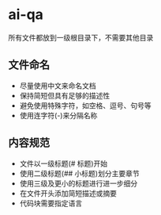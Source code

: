 # ai-qa

所有文件都放到一级根目录下，不需要其他目录

## 文件命名

- 尽量使用中文来命名文档
- 保持简短但具有足够的描述性
- 避免使用特殊字符，如空格、逗号、句号等
- 使用连字符(-)来分隔名称

## 内容规范

- 文件以一级标题(# 标题)开始
- 使用二级标题(## 小标题)划分主要章节
- 使用三级及更小的标题进行进一步细分
- 在文件开头添加简短描述或摘要
- 代码块需要指定语言

